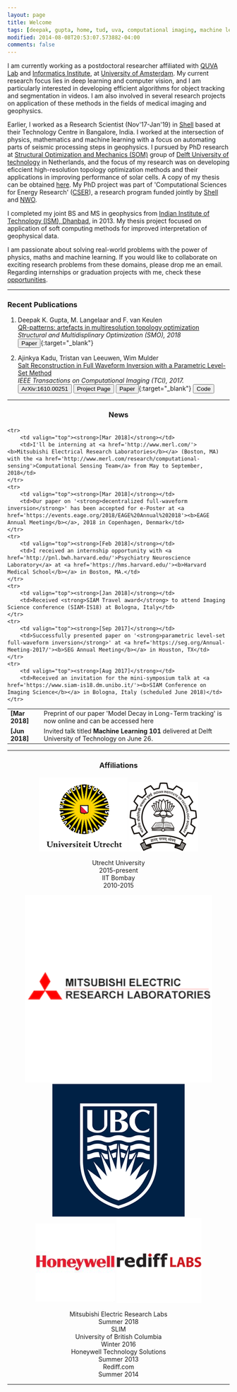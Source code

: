 ```yaml
---
layout: page
title: Welcome
tags: [deepak, gupta, home, tud, uva, computational imaging, machine learning, seismic geophysics, graduate]
modified: 2014-08-08T20:53:07.573882-04:00
comments: false
---
```

I am currently working as a postdoctoral researcher affiliated with [QUVA Lab](https://ivi.fnwi.uva.nl/quva/) and [Informatics Institute](https://ivi.uva.nl/), at [University of Amsterdam](https://www.uva.nl/en). My current research focus lies in deep learning and computer vision, and I am particularly interested in developing efficient algorithms for object tracking and segmentation in videos. I am also involved in several research projects on application of these methods in the fields of medical imaging and geophysics.

Earlier, I worked as a Research Scientist (Nov'17-Jan'19) in [Shell](https://www.shell.com/) based at their Technology Centre in Bangalore, India. I worked at the intersection of physics, mathematics and machine learning with a focus on automating parts of seismic processing steps in geophysics. I pursued by PhD research at [Structural Optimization and Mechanics (SOM)](https://www.tudelft.nl/3me/afdelingen/precision-and-microsystems-engineering-pme/research/structural-optimization-and-mechanics-som/) group of [Delft University of technology](https://www.tudelft.nl/en/) in Netherlands, and the focus of my research was on developing eficcient high-resolution topology optimization methods and their applications in improving performance of solar cells. A copy of my thesis can be obtained [here](https://repository.tudelft.nl/islandora/object/uuid:51dde3f6-2a38-47a0-b719-420ff74ded5d?collection=research). My PhD project was part of 'Computational Sciences for Energy Research' ([CSER](https://www.fom.nl/en/nwo-domain-science/collaboration-with-companies/cser-2/)), a research program funded jointly by [Shell](https://www.shell.com/) and [NWO](https://www.nwo.nl/en).

I completed my joint BS and MS in geophysics from [Indian Institute of Technology (ISM), Dhanbad](https://www.iitism.ac.in), in 2013. My thesis project focused on application of soft computing methods for improved interpretation of geophysical data.

I am passionate about solving real-world problems with the power of physics, maths and machine learning. If you would like to collaborate on exciting research problems from these domains, please drop me an email. Regarding internships or graduation projects with me, check these [opportunities]().

----

### Recent Publications
1. Deepak K. Gupta, M. Langelaar and F. van Keulen  
[QR-patterns: artefacts in multiresolution topology optimization](https://link.springer.com/article/10.1007/s00158-018-2048-6)  
*Structural and Multidisplinary Optimization (SMO), 2018*  
[<button type="button" class="btn btn-info">Paper</button>](https://link.springer.com/content/pdf/10.1007%2Fs00158-018-2048-6.pdf){:target="_blank"}  

1. Ajinkya Kadu, Tristan van Leeuwen, Wim Mulder  
[Salt Reconstruction in Full Waveform Inversion with a Parametric Level-Set Method](http://ieeexplore.ieee.org/document/7784771/)  
*IEEE Transactions on Computational Imaging (TCI), 2017.*  
[<button type="button" class="btn btn-info">ArXiv:1610.00251</button>](https://arxiv.org/abs/1610.00251)
[<button type="button" class="btn btn-warning">Project Page</button>](https://www.researchgate.net/project/Parametric-Level-Set-Full-Waveform-Inversion)
[<button type="button" class="btn btn-info">Paper</button>](/reports/TCI2640761.pdf){:target="_blank"}
[<button type="button" class="btn btn-danger">Code</button>](https://github.com/ajinkyakadu125/ParametricLevelSet)  

----

<h3 align="center">News</h3>
<table>
    <col width="15%">
    <col width="85%">
    <tr>
        <td valign="top"><strong>[Mar 2018]</strong></td>
        <td>Preprint of our paper 'Model Decay in Long-Term tracking' is now online and can be accessed here</td>
    </tr>
    <tr>
        <td valign="top"><strong>[Jun 2018]</strong></td>
        <td>Invited talk titled <strong>Machine Learning 101</strong> delivered at Delft University of Technology on June 26.</td>
    </tr>

    <tr>
        <td valign="top"><strong>[Mar 2018]</strong></td>
        <td>I'll be interning at <a href='http://www.merl.com/'><b>Mitsubishi Electrical Research Laboratories</b></a> (Boston, MA) with the <a href='http://www.merl.com/research/computational-sensing'>Computational Sensing Team</a> from May to September, 2018</td>
    </tr>
    <tr>
        <td valign="top"><strong>[Mar 2018]</strong></td>
        <td>Our paper on '<strong>decentralized full-waveform inversion</strong>' has been accepted for e-Poster at <a href='https://events.eage.org/2018/EAGE%20Annual%202018'><b>EAGE Annual Meeting</b></a>, 2018 in Copenhagen, Denmark</td>
    </tr>
    <tr>
        <td valign="top"><strong>[Feb 2018]</strong></td>
        <td>I received an internship opportunity with <a href='http://pnl.bwh.harvard.edu/'>Psychiatry Neuroscience Laboratory</a> at <a href='https://hms.harvard.edu/'><b>Harvard Medical School</b></a> in Boston, MA.</td>
    </tr>
    <tr>
        <td valign="top"><strong>[Jan 2018]</strong></td>
        <td>Received <strong>SIAM Travel award</strong> to attend Imaging Science conference (SIAM-IS18) at Bologna, Italy</td>
    </tr>
    <tr>
        <td valign="top"><strong>[Sep 2017]</strong></td>
        <td>Successfully presented paper on '<strong>parametric level-set full-waveform inversion</strong>' at <a href='https://seg.org/Annual-Meeting-2017/'><b>SEG Annual Meeting</b></a> in Houston, TX</td>
    </tr>
    <tr>
        <td valign="top"><strong>[Aug 2017]</strong></td>
        <td>Received an invitation for the mini-symposium talk at <a href='https://www.siam-is18.dm.unibo.it/'><b>SIAM Conference on Imaging Science</b></a> in Bologna, Italy (scheduled June 2018)</td>
    </tr>
</table>


----

<h3 align="center">Affiliations</h3>
<figure align="center" class="affils">
    <a href="http://www.uu.nl/en/"><img src="/images/uu-logo.png"></a>
    <a href="http://www.iitb.ac.in/"><img src="/images/iitb-logo.jpeg"></a>
</figure>

<figure align="center" class="affils">
    <figcaption>Utrecht University<br>2015-present</figcaption>
    <figcaption>IIT Bombay<br>2010-2015</figcaption>
</figure>

<figure align="center" class="affils">
    <a href="http://www.merl.com/"><img src="/images/merl2.png"></a>
    <a href="https://www.slim.eos.ubc.ca/"><img src="/images/ubc-logo.png"></a>
    <a href="https://honeywell.com/country/in/About/Pages/HTS.aspx"><img src="/images/honeywell-logo.png"></a>
    <a href="http://www.rediff.com/"><img src="/images/rediff-logo.png"></a>
</figure>

<figure align="center" class="affils">
    <figcaption>Mitsubishi Electric Research Labs<br>Summer 2018</figcaption>
    <figcaption>SLIM<br>University of British Columbia<br>Winter 2016</figcaption>
    <figcaption>Honeywell Technology Solutions<br>Summer 2013</figcaption>
    <figcaption>Rediff.com<br>Summer 2014</figcaption>
</figure>

----
